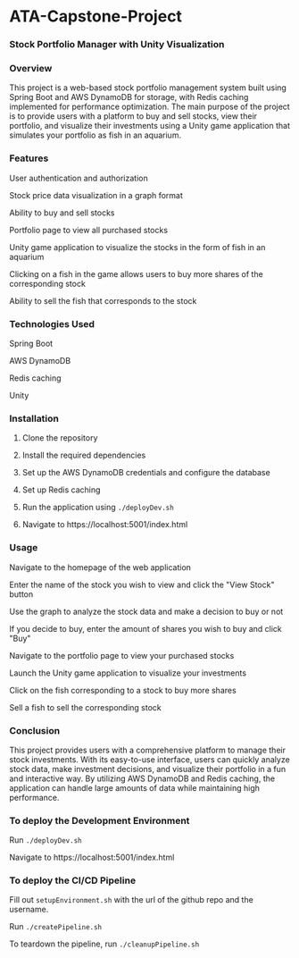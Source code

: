 # ATA-Capstone-Project

### Stock Portfolio Manager with Unity Visualization

### Overview

This project is a web-based stock portfolio management system built using Spring Boot and AWS DynamoDB for storage, with Redis caching implemented for performance optimization. The main purpose of the project is to provide users with a platform to buy and sell stocks, view their portfolio, and visualize their investments using a Unity game application that simulates your portfolio as fish in an aquarium.

### Features

User authentication and authorization

Stock price data visualization in a graph format

Ability to buy and sell stocks

Portfolio page to view all purchased stocks

Unity game application to visualize the stocks in the form of fish in an aquarium

Clicking on a fish in the game allows users to buy more shares of the corresponding stock

Ability to sell the fish that corresponds to the stock

### Technologies Used
Spring Boot

AWS DynamoDB

Redis caching

Unity

### Installation

1. Clone the repository

2. Install the required dependencies

3. Set up the AWS DynamoDB credentials and configure the database

4. Set up Redis caching

5. Run the application using `./deployDev.sh`

6. Navigate to https://localhost:5001/index.html


### Usage

Navigate to the homepage of the web application

Enter the name of the stock you wish to view and click the "View Stock" button

Use the graph to analyze the stock data and make a decision to buy or not

If you decide to buy, enter the amount of shares you wish to buy and click "Buy"

Navigate to the portfolio page to view your purchased stocks

Launch the Unity game application to visualize your investments

Click on the fish corresponding to a stock to buy more shares

Sell a fish to sell the corresponding stock

### Conclusion

This project provides users with a comprehensive platform to manage their stock investments. With its easy-to-use interface, users can quickly analyze stock data, make investment decisions, and visualize their portfolio in a fun and interactive way. By utilizing AWS DynamoDB and Redis caching, the application can handle large amounts of data while maintaining high performance.








### To deploy the Development Environment
Run `./deployDev.sh`

Navigate to https://localhost:5001/index.html

### To deploy the CI/CD Pipeline
Fill out `setupEnvironment.sh` with the url of the github repo and the username.

Run `./createPipeline.sh`

To teardown the pipeline, run `./cleanupPipeline.sh`


